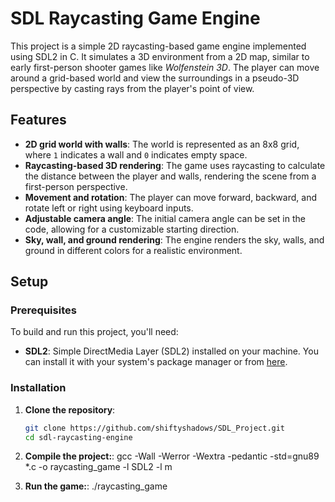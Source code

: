 # SDL Raycasting Game Engine

This project is a simple 2D raycasting-based game engine implemented using SDL2 in C. It simulates a 3D environment from a 2D map, similar to early first-person shooter games like *Wolfenstein 3D*. The player can move around a grid-based world and view the surroundings in a pseudo-3D perspective by casting rays from the player's point of view.

## Features

- **2D grid world with walls**: The world is represented as an 8x8 grid, where `1` indicates a wall and `0` indicates empty space.
- **Raycasting-based 3D rendering**: The game uses raycasting to calculate the distance between the player and walls, rendering the scene from a first-person perspective.
- **Movement and rotation**: The player can move forward, backward, and rotate left or right using keyboard inputs.
- **Adjustable camera angle**: The initial camera angle can be set in the code, allowing for a customizable starting direction.
- **Sky, wall, and ground rendering**: The engine renders the sky, walls, and ground in different colors for a realistic environment.

## Setup

### Prerequisites

To build and run this project, you'll need:
- **SDL2**: Simple DirectMedia Layer (SDL2) installed on your machine. You can install it with your system's package manager or from [here](https://www.libsdl.org/download-2.0.php).

### Installation

1. **Clone the repository**:
   ```bash
   git clone https://github.com/shiftyshadows/SDL_Project.git
   cd sdl-raycasting-engine

2. **Compile the project:**:
   gcc -Wall -Werror -Wextra -pedantic -std=gnu89  *.c -o raycasting_game -l SDL2 -l m

3. **Run the game:**:
   ./raycasting_game

